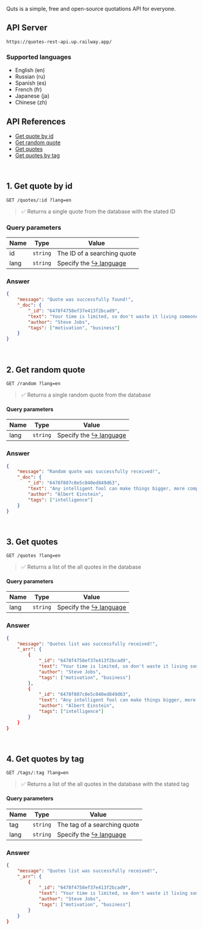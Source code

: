Quts is a simple, free and open-source quotations API for everyone.

## API Server
```
https://quotes-rest-api.up.railway.app/
```

### Supported languages
- English (en)
- Russian (ru)
- Spanish (es)
- French (fr)
- Japanese (ja)
- Chinese (zh)

## API References
- [Get quote by id](#1-get-quote-by-id)
- [Get random quote](#2-get-random-quote)
- [Get quotes](#3-get-quotes)
- [Get quotes by tag](#4-get-quotes-by-tag)

<br>

## 1. Get quote by id
```HTTP
GET /quotes/:id ?lang=en
```
> ✅ Returns a single quote from the database with the stated ID

### Query parameters
| Name  | Type | Value |
| ------------- | ------------- | ------------- |
| id  | ``string`` | The ID of a searching quote |
| lang  | ``string`` | Specify the [↪ language](#supported-languages) |

### Answer
```JSON
{
	"message": "Quote was successfully found!",
	"_doc": {
		"_id": "6478f4758ef37e413f2bcad9",
		"text": "Your time is limited, so don't waste it living someone else's life.",
		"author": "Steve Jobs",
		"tags": ["motivation", "business"]
	}
}
```

<br>

## 2. Get random quote
```HTTP
GET /random ?lang=en
```
> ✅ Returns a single random quote from the database

#### Query parameters
| Name  | Type | Value |
| ------------- | ------------- | ------------- |
| lang  | ``string`` | Specify the [↪ language](#supported-languages) |

### Answer
```JSON
{
	"message": "Random quote was successfully received!",
	"_doc": {
		"_id": "6478f807c0e5c040ed849d63",
		"text": "Any intelligent fool can make things bigger, more complex, and more violent.",
		"author": "Albert Einstein",
		"tags": ["intelligence"]
	}
}
```

<br>

## 3. Get quotes
```HTTP
GET /quotes ?lang=en
```
> ✅ Returns a list of the all quotes in the database

#### Query parameters
| Name  | Type | Value |
| ------------- | ------------- | ------------- |
| lang  | ``string`` | Specify the [↪ language](#supported-languages) |

### Answer
```JSON
{
	"message": "Quotes list was successfully received!",
	"_arr": {
		{
			"_id": "6478f4758ef37e413f2bcad9",
			"text": "Your time is limited, so don't waste it living someone else's life.",
			"author": "Steve Jobs",
			"tags": ["motivation", "business"]
		},
		{
			"_id": "6478f807c0e5c040ed849d63",
			"text": "Any intelligent fool can make things bigger, more complex, and more violent.",
			"author": "Albert Einstein",
			"tags": ["intelligence"]
		}
	}
}
```

<br>

## 4. Get quotes by tag
```HTTP
GET /tags/:tag ?lang=en
```
> ✅ Returns a list of the all quotes in the database with the stated tag

#### Query parameters
| Name  | Type | Value |
| ------------- | ------------- | ------------- |
| tag  | ``string`` | The tag of a searching quote |
| lang  | ``string`` | Specify the [↪ language](#supported-languages) |

### Answer
```JSON
{
	"message": "Quotes list was successfully received!",
	"_arr": {
		{
			"_id": "6478f4758ef37e413f2bcad9",
			"text": "Your time is limited, so don't waste it living someone else's life.",
			"author": "Steve Jobs",
			"tags": ["motivation", "business"]
		}
	}
}
```